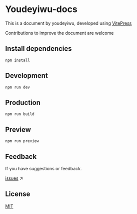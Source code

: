 # Youdeyiwu-docs

This is a document by youdeyiwu, developed using [VitePress](https://vitepress.dev)

Contributions to improve the document are welcome

## Install dependencies

```npm
npm install
```

## Development

```npm
npm run dev
```

## Production

```npm
npm run build
```

## Preview

```npm
npm run preview
```

## Feedback

If you have suggestions or feedback.

[issues](https://github.com/dafengzhen/youdeyiwu/issues) ↗

## License

[MIT](https://opensource.org/licenses/MIT)
